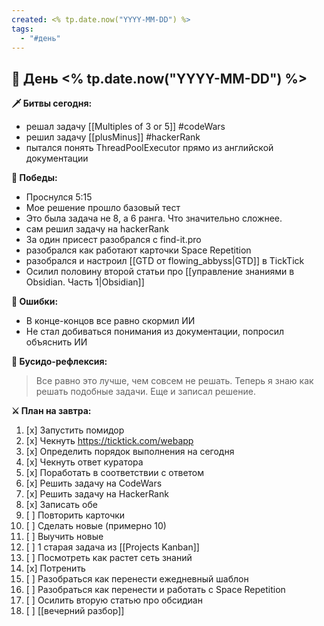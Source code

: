 ```yaml
---
created: <% tp.date.now("YYYY-MM-DD") %>
tags:
  - "#день"
---
```


## 🏯 День <% tp.date.now("YYYY-MM-DD") %>

**🗡️ Битвы сегодня:**
- решал задачу [[Multiples of 3 or 5]] #codeWars 
- решил задачу [[plusMinus]] #hackerRank 
- пытался понять ThreadPoolExecutor прямо из английской документации

**🎯 Победы:**
- Проснулся 5:15
- Мое решение прошло базовый тест
- Это была задача не 8, а 6 ранга. Что значительно сложнее.
- сам решил задачу на hackerRank
- За один присест разобрался с find-it.pro
- разобрался как работают карточки Space Repetition
- разобрался и настроил [[GTD от flowing_abbyss|GTD]] в TickTick
- Осилил половину второй статьи про [[управление знаниями в Obsidian. Часть 1|Obsidian]] 

**💢 Ошибки:**
- В конце-концов все равно скормил ИИ
- Не стал добиваться понимания из документации, попросил объяснить ИИ

**📿 Бусидо-рефлексия:**
> Все равно это лучше, чем совсем не решать. Теперь я знаю как решать подобные задачи. Еще и записал решение.
> 

**⚔️ План на завтра:**
1. [x] Запустить помидор
2. [x] Чекнуть https://ticktick.com/webapp
3. [x] Определить порядок выполнения на сегодня
4. [x] Чекнуть ответ куратора
5. [x] Поработать в соответствии с ответом
6. [x] Решить задачу на CodeWars
7. [x] Решить задачу на HackerRank
8. [x] Записать обе
9. [ ] Повторить карточки
10. [ ] Сделать новые (примерно 10)
11. [ ] Выучить новые
12. [ ] 1 старая задача из [[Projects Kanban]]
13. [ ] Посмотреть как растет сеть знаний
14. [x] Потренить
15. [ ] Разобраться как перенести ежедневный шаблон
16. [ ] Разобраться как перенести и работать с Space Repetition
17. [ ] Осилить вторую статью про обсидиан
18. [ ] [[вечерний разбор]]
